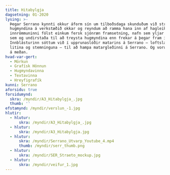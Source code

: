 ```yaml
---
title: Hitabylgja
dagsetning: 01-2020
lysing: >-
  Þegar Serrano kynnti okkur áform sín um tilboðsdaga skunduðum við strax með
  hugmyndina á verkstæðið okkar og reyndum að ramma hana inn af hagleik. Í
  innrömmuninni fólst einkum fersk sjónræn framsetning, nafn sem yljar og grípur
  sem og undirstaða til að treysta hugmyndina enn frekar á þegar fram í sækir.
  Innblásturinn sóttum við í upprunaslóðir matarins á Serrano — loftslagið,
  litina og stemninguna — til að hampa matargleðinni á Serrano. Og vorum sísvöng
  á meðan.
hvad-var-gert:
  - Mörkun
  - Grafísk Hönnun
  - Hugmyndavinna
  - Textavinna
  - Hreyfigrafík
kunni: Serrano
aforsidu: true
forsidumynd:
  skra: /myndir/A3_Hitabylgja_.jpg
  thumb: ''
efstamynd: /myndir/verslun_-1.jpg
hlutir:
  - hlutur:
      skra: /myndir/A3_Hitabylgja_.jpg
  - hlutur:
      skra: /myndir/A3_Hitabylgja.jpg
  - hlutur:
      skra: /myndir/Serrano_Utvarp_Youtube_4.mp4
      thumb: /myndir/serr_thumb.png
  - hlutur:
      skra: /myndir/SER_Straeto_mockup.jpg
  - hlutur:
      skra: /myndir/veifur_1.jpg
---
```


